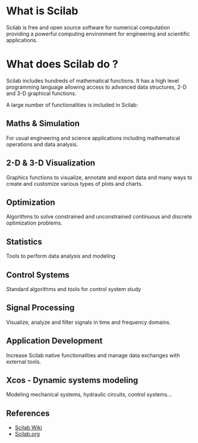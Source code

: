 # What is Scilab
Scilab is free and open source software for numerical computation providing a powerful computing environment for engineering and scientific applications.

# What does Scilab do ?
Scilab includes hundreds of mathematical functions. It has a high level programming language allowing access to advanced data structures, 2-D and 3-D graphical functions.

A large number of functionalities is included in Scilab:

## Maths & Simulation
For usual engineering and science applications including mathematical operations and data analysis.
## 2-D & 3-D Visualization
Graphics functions to visualize, annotate and export data and many ways to create and customize various types of plots and charts.
## Optimization
Algorithms to solve constrained and unconstrained continuous and discrete optimization problems.
## Statistics
Tools to perform data analysis and modeling
## Control Systems
Standard algorithms and tools for control system study
## Signal Processing
Visualize, analyze and filter signals in time and frequency domains.
## Application Development
Increase Scilab native functionalities and manage data exchanges with external tools.

## Xcos - Dynamic systems modeling
Modeling mechanical systems, hydraulic circuits, control systems...

## References

- [Scilab Wiki](https://en.wikipedia.org/wiki/Scilab)
- [Scilab.org](https://www.scilab.org/about)
